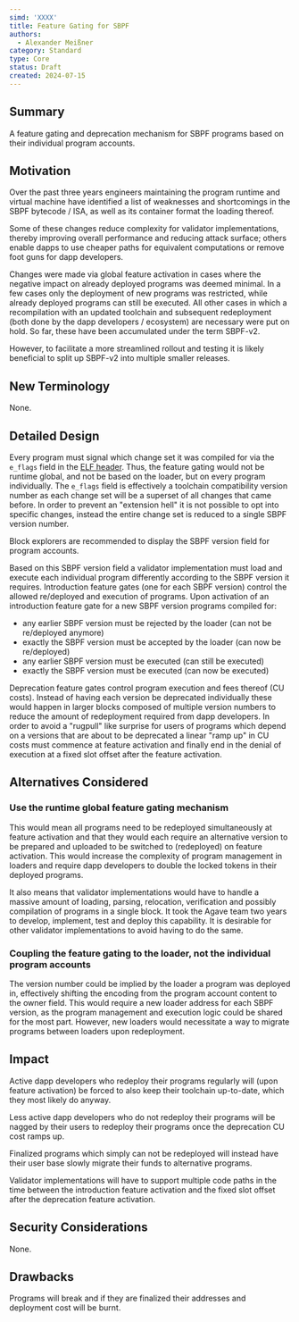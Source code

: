 ```yaml
---
simd: 'XXXX'
title: Feature Gating for SBPF
authors:
  - Alexander Meißner
category: Standard
type: Core
status: Draft
created: 2024-07-15
---
```


## Summary

A feature gating and deprecation mechanism for SBPF programs based on their individual program accounts.

## Motivation

Over the past three years engineers maintaining the program runtime and virtual machine have identified a list of weaknesses and shortcomings in the SBPF bytecode / ISA, as well as its container format the loading thereof.

Some of these changes reduce complexity for validator implementations, thereby improving overall performance and reducing attack surface; others enable dapps to use cheaper paths for equivalent computations or remove foot guns for dapp developers.

Changes were made via global feature activation in cases where the negative impact on already deployed programs was deemed minimal. In a few cases only the deployment of new programs was restricted, while already deployed programs can still be executed. All other cases in which a recompilation with an updated toolchain and subsequent redeployment (both done by the dapp developers / ecosystem) are necessary were put on hold. So far, these have been accumulated under the term SBPF-v2.

However, to facilitate a more streamlined rollout and testing it is likely beneficial to split up SBPF-v2 into multiple smaller releases.

## New Terminology

None.

## Detailed Design

Every program must signal which change set it was compiled for via the `e_flags` field in the [ELF header](https://refspecs.linuxfoundation.org/elf/gabi4+/ch4.eheader.html). Thus, the feature gating would not be runtime global, and not be based on the loader, but on every program individually. The `e_flags` field is effectively a toolchain compatibility version number as each change set will be a superset of all changes that came before. In order to prevent an "extension hell" it is not possible to opt into specific changes, instead the entire change set is reduced to a single SBPF version number.

Block explorers are recommended to display the SBPF version field for program accounts.

Based on this SBPF version field a validator implementation must load and execute each individual program differently according to the SBPF version it requires. Introduction feature gates (one for each SBPF version) control the allowed re/deployed and execution of programs. Upon activation of an introduction feature gate for a new SBPF version programs compiled for:
- any earlier SBPF version must be rejected by the loader (can not be re/deployed anymore)
- exactly the SBPF version must be accepted by the loader (can now be re/deployed)
- any earlier SBPF version must be executed (can still be executed)
- exactly the SBPF version must be executed (can now be executed)

Deprecation feature gates control program execution and fees thereof (CU costs). Instead of having each version be deprecated individually these would happen in larger blocks composed of multiple version numbers to reduce the amount of redeployment required from dapp developers. In order to avoid a "rugpull" like surprise for users of programs which depend on a versions that are about to be deprecated a linear "ramp up" in CU costs must commence at feature activation and finally end in the denial of execution at a fixed slot offset after the feature activation.

## Alternatives Considered

### Use the runtime global feature gating mechanism
This would mean all programs need to be redeployed simultaneously at feature activation and that they would each require an alternative version to be prepared and uploaded to be switched to (redeployed) on feature activation. This would increase the complexity of program management in loaders and require dapp developers to double the locked tokens in their deployed programs.

It also means that validator implementations would have to handle a massive amount of loading, parsing, relocation, verification and possibly compilation of programs in a single block. It took the Agave team two years to develop, implement, test and deploy this capability. It is desirable for other validator implementations to avoid having to do the same.

### Coupling the feature gating to the loader, not the individual program accounts
The version number could be implied by the loader a program was deployed in, effectively shifting the encoding from the program account content to the owner field. This would require a new loader address for each SBPF version, as the program management and execution logic could be shared for the most part. However, new loaders would necessitate a way to migrate programs between loaders upon redeployment.

## Impact

Active dapp developers who redeploy their programs regularly will (upon feature activation) be forced to also keep their toolchain up-to-date, which they most likely do anyway.

Less active dapp developers who do not redeploy their programs will be nagged by their users to redeploy their programs once the deprecation CU cost ramps up.

Finalized programs which simply can not be redeployed will instead have their user base slowly migrate their funds to alternative programs.

Validator implementations will have to support multiple code paths in the time between the introduction feature activation and the fixed slot offset after the deprecation feature activation.

## Security Considerations

None.

## Drawbacks

Programs will break and if they are finalized their addresses and deployment cost will be burnt.

